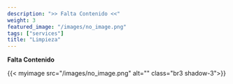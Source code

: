 ```yaml
---
description: ">> Falta Contenido <<"
weight: 3
featured_image: "/images/no_image.png"
tags: ["services"]
title: "Limpieza"
---
```

**Falta Contenido**

{{< myimage src="/images/no_image.png" alt="" class="br3 shadow-3">}}
